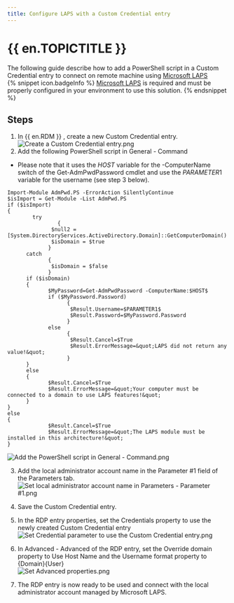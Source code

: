 ```yaml
---
title: Configure LAPS with a Custom Credential entry
---
```

# {{ en.TOPICTITLE }}
The following guide describe how to add a PowerShell script in a Custom Credential entry to connect on remote machine using [Microsoft LAPS](https://learn.microsoft.com/en-us/windows-server/identity/laps/laps-overview)  
{% snippet icon.badgeInfo %}
[Microsoft LAPS](https://learn.microsoft.com/en-us/windows-server/identity/laps/laps-overview) is required and must be properly configured in your environment to use this solution.
{% endsnippet %}  

## Steps
1. In {{ en.RDM }} , create a new Custom Credential entry.  
![Create a Custom Credential entry.png](/img/en/kb/kb8115.png)  
1. Add the following PowerShell script in General - Command
* Please note that it uses the $HOST$ variable for the -ComputerName switch of the Get-AdmPwdPassword cmdlet and use the $PARAMETER1$ variable for the username (see step 3 below).
```
Import-Module AdmPwd.PS -ErrorAction SilentlyContinue
$isImport = Get-Module -List AdmPwd.PS
if ($isImport)
{
        try
                {
              $null2 = [System.DirectoryServices.ActiveDirectory.Domain]::GetComputerDomain()
              $isDomain = $true
             }
      catch
             {
              $isDomain = $false
             }
      if ($isDomain)
      {
             $MyPassword=Get-AdmPwdPassword -ComputerName:$HOST$
             if ($MyPassword.Password)
                   {
                    $Result.Username=$PARAMETER1$
                    $Result.Password=$MyPassword.Password
                   }
             else
                   {
                    $Result.Cancel=$True
                    $Result.ErrorMessage=&quot;LAPS did not return any value!&quot;
                   }
      }
      else
      {
             $Result.Cancel=$True
             $Result.ErrorMessage=&quot;Your computer must be connected to a domain to use LAPS features!&quot;
      }
}
else
{
             $Result.Cancel=$True
             $Result.ErrorMessage=&quot;The LAPS module must be installed in this architecture!&quot;
}
```
![Add the PowerShell script in General - Command.png](/img/en/kb/kb8116.png)  

3. Add the local administrator account name in the Parameter #1 field of the Parameters tab.  
![Set local administrator account name in Parameters - Parameter #1.png](/img/en/kb/kb8117.png)  

1. Save the Custom Credential entry.

1. In the RDP entry properties, set the Credentials property to use the newly created Custom Credential entry  
![Set Credential parameter to use the Custom Credential entry.png](/img/en/kb/kb8118.png)

1. In Advanced - Advanced of the RDP entry, set the Override domain property to Use Host Name and the Username format property to {Domain}\{User}  
![Set Advanced properties.png](/img/en/kb/kb8119.png)
1. The RDP entry is now ready to be used and connect with the local administrator account managed by Microsoft LAPS.
